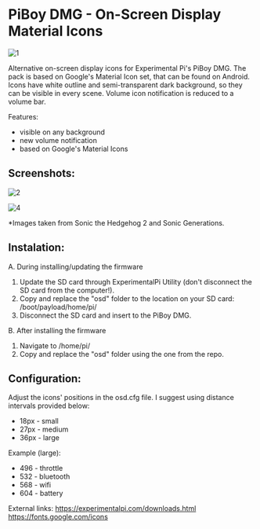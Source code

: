 # PiBoy DMG - On-Screen Display Material Icons

![1](https://user-images.githubusercontent.com/92209505/141120091-98526253-3d57-48f0-aa2b-501cb64c9f71.png)

Alternative on-screen display icons for Experimental Pi's PiBoy DMG. The pack is based on Google's Material Icon set, that can be found on Android. Icons have white outline and semi-transparent dark background, so they can be visible in every scene. Volume icon notification is reduced to a volume bar.

Features:
  - visible on any background
  - new volume notification
  - based on Google's Material Icons

## Screenshots:

![2](https://user-images.githubusercontent.com/92209505/141121162-dd96b110-4e43-4921-b7eb-84357b9e10de.png)

![4](https://user-images.githubusercontent.com/92209505/141121179-c276dab5-3c21-431d-acab-75fa295f4f53.png)

*Images taken from Sonic the Hedgehog 2 and Sonic Generations.

## Instalation:
A. During installing/updating the firmware
  1. Update the SD card through ExperimentalPi Utility (don't disconnect the SD card from the computer!).
  1. Copy and replace the "osd" folder to the location on your SD card:
     /boot/payload/home/pi/
  2. Disconnect the SD card and insert to the PiBoy DMG.

B. After installing the firmware
  1. Navigate to /home/pi/
  2. Copy and replace the "osd" folder using the one from the repo.

## Configuration:
Adjust the icons' positions in the osd.cfg file. I suggest using distance intervals provided below:
  - 18px - small
  - 27px - medium
  - 36px - large
    
Example (large):
  - 496 - throttle  
  - 532 - bluetooth 
  - 568 - wifi
  - 604 - battery

External links:
https://experimentalpi.com/downloads.html
https://fonts.google.com/icons
